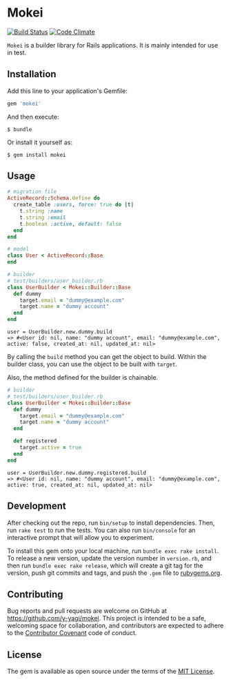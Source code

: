 # Mokei

[![Build Status](https://travis-ci.org/y-yagi/mokei.svg?branch=master)](https://travis-ci.org/y-yagi/mokei) [![Code Climate](https://codeclimate.com/github/y-yagi/mokei/badges/gpa.svg)](https://codeclimate.com/github/y-yagi/mokei)

`Mokei` is a builder library for Rails applications. It is mainly intended for use in test.

## Installation

Add this line to your application's Gemfile:

```ruby
gem 'mokei'
```

And then execute:

    $ bundle

Or install it yourself as:

    $ gem install mokei

## Usage

```ruby
# migration file
ActiveRecord::Schema.define do
  create_table :users, force: true do |t|
    t.string :name
    t.string :email
    t.boolean :active, default: false
  end
end

# model
class User < ActiveRecord::Base
end
```

```ruby
# builder
# test/builders/user_builder.rb
class UserBuilder < Mokei::Builder::Base
  def dummy
    target.email = "dummy@example.com"
    target.name = "dummy account"
  end
end
```

```
user = UserBuilder.new.dummy.build
=> #<User id: nil, name: "dummy account", email: "dummy@example.com", active: false, created_at: nil, updated_at: nil>
```

By calling the `build` method you can get the object to build. Within the builder class, you can use the object to be built with `target`.

Also, the method defined for the builder is chainable.

```ruby
# builder
# test/builders/user_builder.rb
class UserBuilder < Mokei::Builder::Base
  def dummy
    target.email = "dummy@example.com"
    target.name = "dummy account"
  end

  def registered
    target.active = true
  end
end
```

```
user = UserBuilder.new.dummy.registered.build
=> #<User id: nil, name: "dummy account", email: "dummy@example.com", active: true, created_at: nil, updated_at: nil>
```

## Development

After checking out the repo, run `bin/setup` to install dependencies. Then, run `rake test` to run the tests. You can also run `bin/console` for an interactive prompt that will allow you to experiment.

To install this gem onto your local machine, run `bundle exec rake install`. To release a new version, update the version number in `version.rb`, and then run `bundle exec rake release`, which will create a git tag for the version, push git commits and tags, and push the `.gem` file to [rubygems.org](https://rubygems.org).

## Contributing

Bug reports and pull requests are welcome on GitHub at https://github.com/y-yagi/mokei. This project is intended to be a safe, welcoming space for collaboration, and contributors are expected to adhere to the [Contributor Covenant](http://contributor-covenant.org) code of conduct.


## License

The gem is available as open source under the terms of the [MIT License](http://opensource.org/licenses/MIT).

